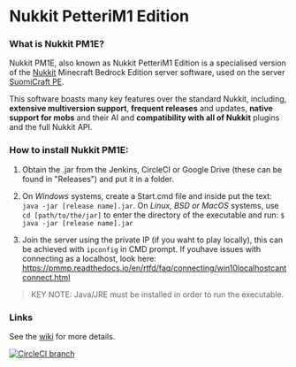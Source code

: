 # Nukkit PetteriM1 Edition

### What is Nukkit PM1E? ###
Nukkit PM1E, also known as Nukkit PetteriM1 Edition is a specialised version of the [Nukkit](https://github.com/CloudburstMC/Nukkit) Minecraft Bedrock Edition server software, used on the server [SuomiCraft PE](http://suomicraftpe.tk/).

This software boasts many key features over the standard Nukkit, including, **extensive multiversion support**, **frequent releases** and updates, **native support for mobs** and their AI and **compatibility with all of Nukkit** plugins and the full Nukkit API.


### How to install Nukkit PM1E: ###
1. Obtain the .jar from the Jenkins, CircleCI or Google Drive (these can be found in "Releases") and put it in a folder.

2. On *Windows* systems, create a Start.cmd file and inside put the text: `java -jar [release name].jar`. On *Linux, BSD or MacOS* systems, use `cd [path/to/the/jar]` to enter the directory of the executable and run: `$ java -jar [release name].jar`

3. Join the server using the private IP (if you waht to play locally), this can be achieved with `ipconfig` in CMD prompt. If youhave issues with connecting as a localhost, look here: https://pmmp.readthedocs.io/en/rtfd/faq/connecting/win10localhostcantconnect.html

>KEY NOTE: Java/JRE must be installed in order to run the executable.


### Links ###

See the [wiki](https://github.com/PetteriM1/NukkitPetteriM1Edition/wiki) for more details.

[![CircleCI branch](https://img.shields.io/circleci/project/github/PetteriM1/NukkitPetteriM1Edition/master.svg)](https://circleci.com/gh/PetteriM1/NukkitPetteriM1Edition/tree/master)
